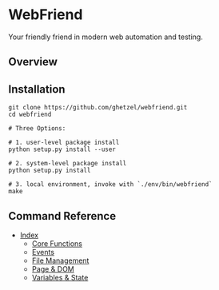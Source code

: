 # WebFriend

Your friendly friend in modern web automation and testing.

## Overview

## Installation

```
git clone https://github.com/ghetzel/webfriend.git
cd webfriend

# Three Options:

# 1. user-level package install
python setup.py install --user

# 2. system-level package install
python setup.py install

# 3. local environment, invoke with `./env/bin/webfriend`
make
```

## Command Reference

* [Index](https://htmlpreview.github.io/?https://raw.githubusercontent.com/ghetzel/webfriend/master/docs/commands/index.html)
    - [Core Functions](https://htmlpreview.github.io/?https://raw.githubusercontent.com/ghetzel/webfriend/master/docs/commands/core.m.html)
    - [Events](https://htmlpreview.github.io/?https://raw.githubusercontent.com/ghetzel/webfriend/master/docs/commands/events.m.html)
    - [File Management](https://htmlpreview.github.io/?https://raw.githubusercontent.com/ghetzel/webfriend/master/docs/commands/file.m.html)
    - [Page & DOM](https://htmlpreview.github.io/?https://raw.githubusercontent.com/ghetzel/webfriend/master/docs/commands/page.m.html)
    - [Variables & State](https://htmlpreview.github.io/?https://raw.githubusercontent.com/ghetzel/webfriend/master/docs/commands/state.m.html)
